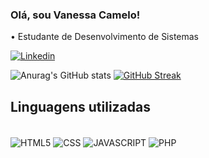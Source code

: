 ### Olá, sou Vanessa Camelo!
• Estudante de Desenvolvimento de Sistemas

[![Linkedin](https://img.shields.io/badge/LinkedIn-0077B5?style=for-the-badge&logo=linkedin&logoColor=white)](https://www.linkedin.com/in/vanessa-camelo-670940278)

![Anurag's GitHub stats](https://github-readme-stats.vercel.app/api?username=vanessaclins&show_icons=true&theme=radical)
[![GitHub Streak](https://github-readme-streak-stats.herokuapp.com?user=vanessaclins&theme=dark&locale=pt_BR)](https://git.io/streak-stats)





## Linguagens utilizadas


<div style="display:inline_block"><br>
<img align="center" alt="HTML5" src="https://img.shields.io/badge/HTML5-E34F26?style=for-the-badge&logo=html5&logoColor=white">
<img align="center" alt="CSS" src="https://img.shields.io/badge/CSS3-1572B6?style=for-the-badge&logo=css3&logoColor=white">
<img align="center" alt="JAVASCRIPT" src="https://img.shields.io/badge/JavaScript-323330?style=for-the-badge&logo=javascript&logoColor=F7DF1E">
<img align="center" alt="PHP" src="https://img.shields.io/badge/PHP-777BB4?style=for-the-badge&logo=php&logoColor=white">
</div><br>
